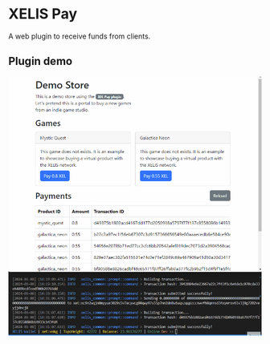 # XELIS Pay

A web plugin to receive funds from clients.

## Plugin demo

![XELIS Pay demo](https://github.com/xelis-project/xelis-pay/blob/master/xelis_pay_demo.gif)
